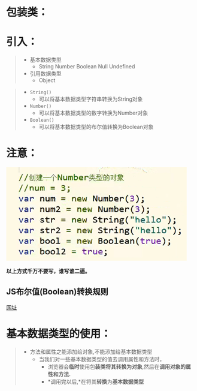 # 包装类：

# 引入：

> - 基本数据类型
>   - String Number Boolean Null Undefined
> - 引用数据类型
>   - Object

> - `String()`
>   - 可以将基本数据类型字符串转换为String对象
> - `Number()`
>   - 可以将基本数据类型的数字转换为Number对象
> - `Boolean()`
>   - 可以将基本数据类型的布尔值转换为Boolean对象

# 注意：

![image-20220116203330159](image-20220116203330159.png)

**以上方式千万不要写，谁写谁二逼。**

## JS布尔值(Boolean)转换规则

[网址](https://louiszhai.github.io/2015/12/11/js.boolean/)

# 基本数据类型的使用：

> - 方法和属性之能添加给对象,不能添加给基本数据类型
>   - 当我们对一些基本数据类型的值去调用属性和方法时，
>     - 浏览器会**临时**使用包**装类将其转换为对象**,然后在**调用对象的属性和方法.**
>     - *调用完以后,*在将其**转换**为**基本数据类型**

